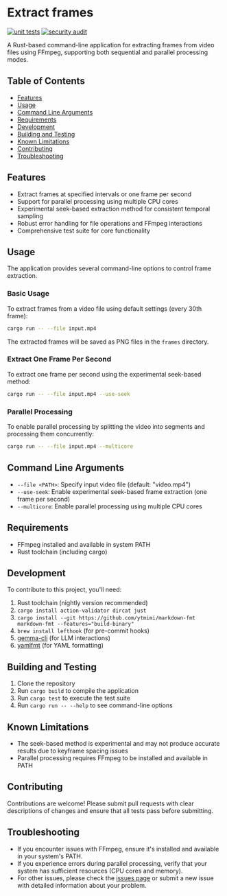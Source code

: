 # Extract frames

[![unit tests](https://github.com/egorsmkv/read-video-rs/actions/workflows/test.yaml/badge.svg)](https://github.com/egorsmkv/read-video-rs/actions/workflows/test.yaml)
[![security audit](https://github.com/egorsmkv/extract-frames-rs/actions/workflows/audit.yaml/badge.svg)](https://github.com/egorsmkv/extract-frames-rs/actions/workflows/audit.yaml)

A Rust-based command-line application for extracting frames from video files
using FFmpeg, supporting both sequential and parallel processing modes.

## Table of Contents

* [Features](#features)
* [Usage](#usage)
* [Command Line Arguments](#command-line-arguments)
* [Requirements](#requirements)
* [Development](#development)
* [Building and Testing](#building-and-testing)
* [Known Limitations](#known-limitations)
* [Contributing](#contributing)
* [Troubleshooting](#troubleshooting)

## Features

* Extract frames at specified intervals or one frame per second
* Support for parallel processing using multiple CPU cores
* Experimental seek-based extraction method for consistent temporal sampling
* Robust error handling for file operations and FFmpeg interactions
* Comprehensive test suite for core functionality

## Usage

The application provides several command-line options to control frame
extraction.

### Basic Usage

To extract frames from a video file using default settings (every 30th frame):

```bash
cargo run -- --file input.mp4
```

The extracted frames will be saved as PNG files in the `frames` directory.

### Extract One Frame Per Second

To extract one frame per second using the experimental seek-based method:

```bash
cargo run -- --file input.mp4 --use-seek
```

### Parallel Processing

To enable parallel processing by splitting the video into segments and
processing them concurrently:

```bash
cargo run -- --file input.mp4 --multicore
```

## Command Line Arguments

* `--file <PATH>`: Specify input video file (default: "video.mp4")
* `--use-seek`: Enable experimental seek-based frame extraction (one frame per
  second)
* `--multicore`: Enable parallel processing using multiple CPU cores

## Requirements

* FFmpeg installed and available in system PATH
* Rust toolchain (including cargo)

## Development

To contribute to this project, you'll need:

1. Rust toolchain (nightly version recommended)
2. `cargo install action-validator dircat just`
3. `cargo install --git https://github.com/ytmimi/markdown-fmt markdown-fmt --features="build-binary"`
4. `brew install lefthook` (for pre-commit hooks)
5. [gemma-cli](https://github.com/egorsmkv/gemma-cli) (for LLM interactions)
6. [yamlfmt](https://github.com/google/yamlfmt) (for YAML formatting)

## Building and Testing

1. Clone the repository
2. Run `cargo build` to compile the application
3. Run `cargo test` to execute the test suite
4. Run `cargo run -- --help` to see command-line options

## Known Limitations

* The seek-based method is experimental and may not produce accurate results due
  to keyframe spacing issues
* Parallel processing requires FFmpeg to be installed and available in PATH

## Contributing

Contributions are welcome! Please submit pull requests with clear descriptions
of changes and ensure that all tests pass before submitting.

## Troubleshooting

* If you encounter issues with FFmpeg, ensure it's installed and available in
  your system's PATH.
* If you experience errors during parallel processing, verify that your system
  has sufficient resources (CPU cores and memory).
* For other issues, please check the [issues
  page](https://github.com/egorsmkv/extract-frames-rs/issues) or submit a new
  issue with detailed information about your problem.
